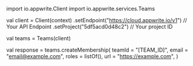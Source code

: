 import io.appwrite.Client
import io.appwrite.services.Teams

val client = Client(context)
    .setEndpoint("https://cloud.appwrite.io/v1") // Your API Endpoint
    .setProject("5df5acd0d48c2") // Your project ID

val teams = Teams(client)

val response = teams.createMembership(
    teamId = "[TEAM_ID]",
    email = "email@example.com",
    roles = listOf(),
    url = "https://example.com",
)
